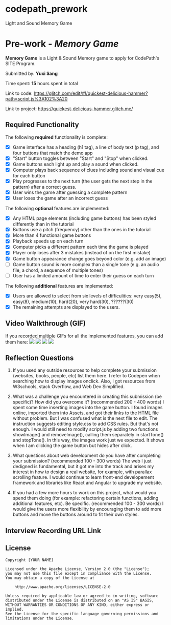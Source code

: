 # codepath_prework

Light and Sound Memory Game

# Pre-work - _Memory Game_

**Memory Game** is a Light & Sound Memory game to apply for CodePath's SITE Program.

Submitted by: **Yuxi Sang**

Time spent: **15** hours spent in total

Link to code: https://glitch.com/edit/#!/quickest-delicious-hammer?path=script.js%3A102%3A20

Link to project: https://quickest-delicious-hammer.glitch.me/

## Required Functionality

The following **required** functionality is complete:

- [x] Game interface has a heading (h1 tag), a line of body text (p tag), and four buttons that match the demo app
- [x] "Start" button toggles between "Start" and "Stop" when clicked.
- [x] Game buttons each light up and play a sound when clicked.
- [x] Computer plays back sequence of clues including sound and visual cue for each button
- [x] Play progresses to the next turn (the user gets the next step in the pattern) after a correct guess.
- [x] User wins the game after guessing a complete pattern
- [x] User loses the game after an incorrect guess

The following **optional** features are implemented:

- [x] Any HTML page elements (including game buttons) has been styled differently than in the tutorial
- [x] Buttons use a pitch (frequency) other than the ones in the tutorial
- [x] More than 4 functional game buttons
- [x] Playback speeds up on each turn
- [x] Computer picks a different pattern each time the game is played
- [x] Player only loses after 3 mistakes (instead of on the first mistake)
- [x] Game button appearance change goes beyond color (e.g. add an image)
- [ ] Game button sound is more complex than a single tone (e.g. an audio file, a chord, a sequence of multiple tones)
- [ ] User has a limited amount of time to enter their guess on each turn

The following **additional** features are implemented:

- [x] Users are allowed to select from six levels of difficulities: very easy(5), easy(8), medium(10), hard(20), very hard(30), ??????(30)
- [x] The remaining attempts are displayed to the users.

## Video Walkthrough (GIF)

If you recorded multiple GIFs for all the implemented features, you can add them here:
![](https://i.imgur.com/wjZ4c8z.gif)
![](https://i.imgur.com/emHU8hH.gif)
![](https://i.imgur.com/SOoroaf.gif)
![](https://i.imgur.com/q48pata.gif)

## Reflection Questions

1. If you used any outside resources to help complete your submission (websites, books, people, etc) list them here.
   I refer to Codepen when searching how to display images onclick. Also, I got resources from W3schools, stack Overflow, and Web Dev Simplified. 
   
2. What was a challenge you encountered in creating this submission (be specific)? How did you overcome it? (recommended 200 - 400 words)
   I spent some time inserting images into the game button. I found images online, imported them into Assets, and got their links to the HTML file without problem. But I was confused what is the next file to edit. The instruction suggests editing style.css to add CSS rules. But that's not enough. I would still need to modify script.js by        adding two functions showImage() and removeImage(), calling them separately in startTone() and stopTone(). In this way, the images work just we expected. It shows when I am clicking the game button but hides after click.

3. What questions about web development do you have after completing your submission? (recommended 100 - 300 words)
   The web I just dedigned is fundamental, but it got me into the track and arises my interest in how to design a real website, for example, with parallax scrolling feature. I would continue to learn front-end developement framework and libraries like React and Angular to upgrade my website.

4. If you had a few more hours to work on this project, what would you spend them doing (for example: refactoring certain functions, adding additional features, etc). Be specific. (recommended 100 - 300 words)
   I would give the users more flexibility by encouraging them to add more buttons and move the buttons around to fit their own styles.

## Interview Recording URL Link

## License

    Copyright [YOUR NAME]

    Licensed under the Apache License, Version 2.0 (the "License");
    you may not use this file except in compliance with the License.
    You may obtain a copy of the License at

        http://www.apache.org/licenses/LICENSE-2.0

    Unless required by applicable law or agreed to in writing, software
    distributed under the License is distributed on an "AS IS" BASIS,
    WITHOUT WARRANTIES OR CONDITIONS OF ANY KIND, either express or implied.
    See the License for the specific language governing permissions and
    limitations under the License.
